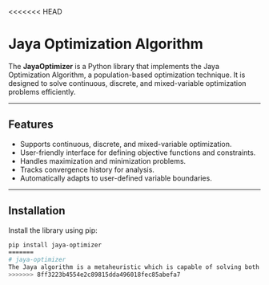 <<<<<<< HEAD
# Jaya Optimization Algorithm

The **JayaOptimizer** is a Python library that implements the Jaya Optimization Algorithm, a population-based optimization technique. It is designed to solve continuous, discrete, and mixed-variable optimization problems efficiently.

---

## Features

- Supports continuous, discrete, and mixed-variable optimization.
- User-friendly interface for defining objective functions and constraints.
- Handles maximization and minimization problems.
- Tracks convergence history for analysis.
- Automatically adapts to user-defined variable boundaries.

---

## Installation

Install the library using pip:
```bash
pip install jaya-optimizer
=======
# jaya-optimizer
The Jaya algorithm is a metaheuristic which is capable of solving both constrained and unconstrained optimization problems. It is a population based method which repeatedly modifies a population of individual solutions. It is a gradient-free optimization algorithm.
>>>>>>> 8ff3223b4554e2c89815dda496018fec85abefa7
